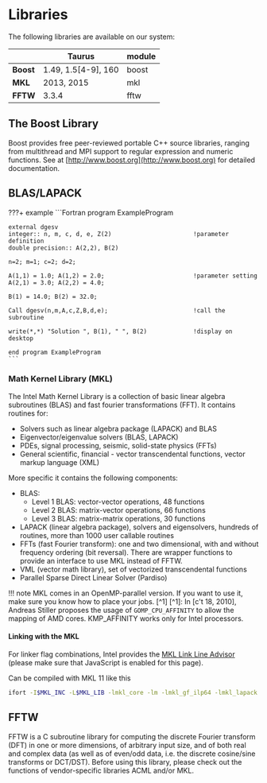 # Libraries

The following libraries are available on our system:

|           | **Taurus**            | **module** |
|-----------|-----------------------|------------|
| **Boost** | 1.49, 1.5\[4-9\], 160 | boost      |
| **MKL**   | 2013, 2015            | mkl        |
| **FFTW**  | 3.3.4                 | fftw       |

## The Boost Library

Boost provides free peer-reviewed portable C++ source libraries, ranging from multithread and MPI
support to regular expression and numeric functions. See at
[http://www.boost.org](http://www.boost.org) for detailed
documentation.

## BLAS/LAPACK

???+ example
    ```Fortran
    program ExampleProgram

    external dgesv
    integer:: n, m, c, d, e, Z(2)                       !parameter definition
    double precision:: A(2,2), B(2)

    n=2; m=1; c=2; d=2;

    A(1,1) = 1.0; A(1,2) = 2.0;                         !parameter setting
    A(2,1) = 3.0; A(2,2) = 4.0;

    B(1) = 14.0; B(2) = 32.0;

    Call dgesv(n,m,A,c,Z,B,d,e);                        !call the subroutine

    write(*,*) "Solution ", B(1), " ", B(2)             !display on desktop

    end program ExampleProgram
    ```

### Math Kernel Library (MKL)

The Intel Math Kernel Library is a collection of basic linear algebra subroutines (BLAS) and fast
fourier transformations (FFT). It contains routines for:

- Solvers such as linear algebra package (LAPACK) and BLAS
- Eigenvector/eigenvalue solvers (BLAS, LAPACK)
- PDEs, signal processing, seismic, solid-state physics (FFTs)
- General scientific, financial - vector transcendental functions,
  vector markup language (XML)

More specific it contains the following components:

- BLAS:
  - Level 1 BLAS: vector-vector operations, 48 functions
  - Level 2 BLAS: matrix-vector operations, 66 functions
  - Level 3 BLAS: matrix-matrix operations, 30 functions
- LAPACK (linear algebra package), solvers and eigensolvers, hundreds
  of routines, more than 1000 user callable routines
- FFTs (fast Fourier transform): one and two dimensional, with and
  without frequency ordering (bit reversal). There are wrapper
  functions to provide an interface to use MKL instead of FFTW.
- VML (vector math library), set of vectorized transcendental
  functions
- Parallel Sparse Direct Linear Solver (Pardiso)

!!! note
    MKL comes in an OpenMP-parallel version. If you want to use it, make sure you know how
    to place your jobs. [^1]
    [^1]: In \[c't 18, 2010\], Andreas Stiller proposes the usage of
    `GOMP_CPU_AFFINITY` to allow the mapping of AMD cores. KMP_AFFINITY works only for Intel processors.

#### Linking with the MKL

For linker flag combinations, Intel provides the
[MKL Link Line Advisor](http://software.intel.com/en-us/articles/intel-mkl-link-line-advisor/)
(please make sure that JavaScript is enabled for this page).

Can be compiled with MKL 11 like this

```Bash
ifort -I$MKL_INC -L$MKL_LIB -lmkl_core -lm -lmkl_gf_ilp64 -lmkl_lapack example.f90
```

## FFTW

FFTW is a C subroutine library for computing the discrete Fourier transform (DFT) in one or more
dimensions, of arbitrary input size, and of both real and complex data (as well as of even/odd data,
i.e. the discrete cosine/sine transforms or DCT/DST). Before using this library, please check out
the functions of vendor-specific libraries ACML and/or MKL.
